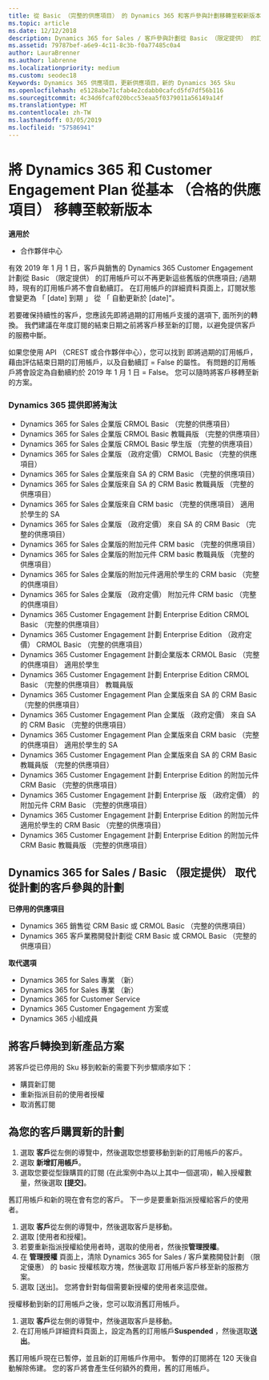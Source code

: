 ```yaml
---
title: 從 Basic （完整的供應項目） 的 Dynamics 365 和客戶參與計劃移轉至較新版本 |合作夥伴中心
ms.topic: article
ms.date: 12/12/2018
description: Dynamics 365 for Sales / 客戶參與計劃從 Basic （限定提供） 的訂用帳戶可以不會再更新。
ms.assetid: 79787bef-a6e9-4c11-8c3b-f0a77485c0a4
author: LauraBrenner
ms.author: labrenne
ms.localizationpriority: medium
ms.custom: seodec18
Keywords: Dynamics 365 供應項目，更新供應項目，新的 Dynamics 365 Sku
ms.openlocfilehash: e5128abe71cfab4e2cdabb0cafcd5fd7df56b116
ms.sourcegitcommit: 4c34d6fcaf020bcc53eaa5f0379011a56149a14f
ms.translationtype: MT
ms.contentlocale: zh-TW
ms.lasthandoff: 03/05/2019
ms.locfileid: "57586941"
---
```

# <a name="migrate-dynamics-365-and-customer-engagement-plan-from-basic-qualified-offers-to-newer-versions"></a>將 Dynamics 365 和 Customer Engagement Plan 從基本 （合格的供應項目） 移轉至較新版本

**適用於**

-  合作夥伴中心

有效 2019 年 1 月 1 日，客戶與銷售的 Dynamics 365 Customer Engagement 計劃從 Basic （限定提供） 的訂用帳戶可以不再更新這些舊版的供應項目; /過期時，現有的訂用帳戶將不會自動續訂。 在訂用帳戶的詳細資料頁面上，訂閱狀態會變更為 「 [date] 到期 」 從 「 自動更新於 [date]"。 


若要確保持續性的客戶，您應該先即將過期的訂用帳戶支援的選項下, 面所列的轉換。 我們建議在年度訂閱的結束日期之前將客戶移至新的訂閱，以避免提供客戶的服務中斷。

如果您使用 API （CREST 或合作夥伴中心），您可以找到 即將過期的訂用帳戶，藉由評估結束日期的訂用帳戶，以及自動續訂 = False 的屬性。 有問題的訂用帳戶將會設定為自動續約於 2019 年 1 月 1 日 = False。 您可以隨時將客戶移轉至新的方案。 

### <a name="the-dynamics-365-offers-being-retired"></a>Dynamics 365 提供即將淘汰

- Dynamics 365 for Sales 企業版 CRMOL Basic （完整的供應項目）
- Dynamics 365 for Sales 企業版 CRMOL Basic 教職員版 （完整的供應項目）
- Dynamics 365 for Sales 企業版 CRMOL Basic 學生版 （完整的供應項目）
- Dynamics 365 for Sales 企業版 （政府定價） CRMOL Basic （完整的供應項目）
- Dynamics 365 for Sales 企業版來自 SA 的 CRM Basic （完整的供應項目）
- Dynamics 365 for Sales 企業版來自 SA 的 CRM Basic 教職員版 （完整的供應項目）
- Dynamics 365 for Sales 企業版來自 CRM basic （完整的供應項目） 適用於學生的 SA
- Dynamics 365 for Sales 企業版 （政府定價） 來自 SA 的 CRM Basic （完整的供應項目）
- Dynamics 365 for Sales 企業版的附加元件 CRM basic （完整的供應項目）
- Dynamics 365 for Sales 企業版的附加元件 CRM basic 教職員版 （完整的供應項目）
- Dynamics 365 for Sales 企業版的附加元件適用於學生的 CRM basic （完整的供應項目）
- Dynamics 365 for Sales 企業版 （政府定價） 附加元件 CRM basic （完整的供應項目）
- Dynamics 365 Customer Engagement 計劃 Enterprise Edition CRMOL Basic （完整的供應項目）
- Dynamics 365 Customer Engagement 計劃 Enterprise Edition （政府定價） CRMOL Basic （完整的供應項目）
- Dynamics 365 Customer Engagement 計劃企業版本 CRMOL Basic （完整的供應項目） 適用於學生
- Dynamics 365 Customer Engagement 計劃 Enterprise Edition CRMOL Basic （完整的供應項目） 教職員版
- Dynamics 365 Customer Engagement Plan 企業版來自 SA 的 CRM Basic （完整的供應項目）
- Dynamics 365 Customer Engagement Plan 企業版 （政府定價） 來自 SA 的 CRM Basic （完整的供應項目）
- Dynamics 365 Customer Engagement Plan 企業版來自 CRM basic （完整的供應項目） 適用於學生的 SA
- Dynamics 365 Customer Engagement Plan 企業版來自 SA 的 CRM Basic 教職員版 （完整的供應項目）
- Dynamics 365 Customer Engagement 計劃 Enterprise Edition 的附加元件 CRM Basic （完整的供應項目）
- Dynamics 365 Customer Engagement 計劃 Enterprise 版 （政府定價） 的附加元件 CRM Basic （完整的供應項目）
- Dynamics 365 Customer Engagement 計劃 Enterprise Edition 的附加元件適用於學生的 CRM Basic （完整的供應項目）
- Dynamics 365 Customer Engagement 計劃 Enterprise Edition 的附加元件 CRM Basic 教職員版 （完整的供應項目）



## <a name="dynamics-365-for-sales-customer-engagement-plan-from-basic-qualified-offers-replacement-plans"></a>Dynamics 365 for Sales / Basic （限定提供） 取代從計劃的客戶參與的計劃

**已停用的供應項目**   

- Dynamics 365 銷售從 CRM Basic 或 CRMOL Basic （完整的供應項目）
- Dynamics 365 客戶業務開發計劃從 CRM Basic 或 CRMOL Basic （完整的供應項目）

**取代選項**
- Dynamics 365 for Sales 專業 （新）
- Dynamics 365 for Sales 專業 （新）
- Dynamics 365 for Customer Service
- Dynamics 365 Customer Engagement 方案或
- Dynamics 365 小組成員



## <a name="transition-customers-to-new-product-plans"></a>將客戶轉換到新產品方案

將客戶從已停用的 Sku 移到較新的需要下列步驟順序如下：

- 購買新訂閱
- 重新指派目前的使用者授權
- 取消舊訂閱

## <a name="purchase-the-new-plan-for-your-customer"></a>為您的客戶購買新的計劃

1. 選取 **客戶**從左側的導覽中，然後選取您想要移動到新的訂用帳戶的客戶。
2. 選取 **新增訂用帳戶**。
3. 選取您要從型錄購買的訂閱 (在此案例中為以上其中一個選項)，輸入授權數量，然後選取 **\[提交\]**。 

舊訂用帳戶和新的現在會有您的客戶。 下一步是要重新指派授權給客戶的使用者。

1. 選取 **客戶**從左側的導覽中，然後選取客戶是移動。
2. 選取 \[使用者和授權\]。
3. 若要重新指派授權給使用者時，選取的使用者，然後按**管理授權**。 
4. 在 **管理授權** 頁面上，清除 Dynamics 365 for Sales / 客戶業務開發計劃 （限定優惠） 的 basic 授權核取方塊，然後選取 訂用帳戶客戶移至新的服務方案。 
5. 選取 \[送出\]。 您將會針對每個需要新授權的使用者來這麼做。 

授權移動到新的訂用帳戶之後，您可以取消舊訂用帳戶。 

1. 選取 **客戶**從左側的導覽中，然後選取客戶是移動。
2. 在訂用帳戶詳細資料頁面上，設定為舊的訂用帳戶**Suspended** ，然後選取**送出**。

舊訂用帳戶現在已暫停，並且新的訂用帳戶作用中。 暫停的訂閱將在 120 天後自動解除佈建。 您的客戶將會產生任何額外的費用，舊的訂用帳戶。
 

 



